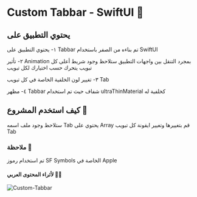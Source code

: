 # Custom Tabbar - SwiftUI 🚀
## يحتوي التطبيق على
١- يحتوي التطبيق على Tabbar تم بناءه من الصفر باستخدام SwiftUI

٢- تأثير Animation بمجرد التنقل بين واجهات التطبيق ستلاحظ وجود شريط أعلى كل تبويب يتحرك حسب اختيارك لكل تبويب

٣- تغيير لون الخلفية الخاصة في كل تبويب Tab

٤- مظهر Tabbar شفاف حيث تم استخدام ultraThinMaterial كخلفية له
##  كيف استخدم المشروع 🤔 
ستلاحظ وجود ملف اسمه Tab يحتوي على Array قم بتغييرها وتغيير ايقونة كل تبويب Tab

### ملاحظة 📝
تم استخدام رموز SF Symbols الخاصة في Apple


#### لأثراء المحتوى العربي 🙏🏼


![Custom-Tabbar](https://user-images.githubusercontent.com/37226584/188500525-42f50841-03f2-41cd-8112-cdf0fec7ac8a.gif)
